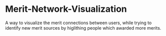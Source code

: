 # Merit-Network-Visualization

A way to visualize the merit connections between users, while trying to identify new merit sources by higlithing people which awarded more merits.
